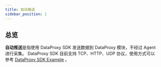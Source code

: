```yaml
---
title: 自动推送
sidebar_position: 1
---
```


## 总览
**自动推送**是指使用 DataProxy SDK 发送数据到 DataProxy 模块，不经过 Agent 进行采集。
DataProxy SDK 目前支持 TCP、HTTP、UDP 协议，使用方式可以参考 [DataProxy SDK Example](https://inlong.apache.org/zh-CN/docs/next/sdk/dataproxy-sdk/example/) 。